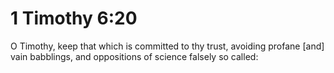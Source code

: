 # 1 Timothy 6:20

O Timothy, keep that which is committed to thy trust, avoiding profane [and] vain babblings, and oppositions of science falsely so called:
